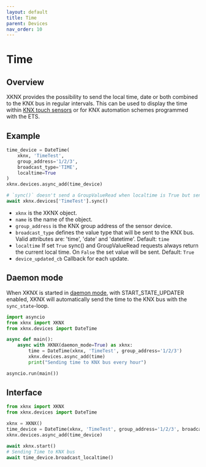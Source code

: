 ```yaml
---
layout: default
title: Time
parent: Devices
nav_order: 10
---
```


# [](#header-1)Time

## [](#header-2)Overview

XKNX provides the possibility to send the local time, date or both combined to the KNX bus in regular intervals. This can be used to display the time within [KNX touch sensors](https://katalog.gira.de/en/datenblatt.html?id=638294) or for KNX automation schemes programmed with the ETS.

## [](#header-2)Example

```python
time_device = DateTime(
    xknx, 'TimeTest',
    group_address='1/2/3',
    broadcast_type='TIME',
    localtime=True
)
xknx.devices.async_add(time_device)

# `sync()` doesn't send a GroupValueRead when localtime is True but sends the current time to KNX bus
await xknx.devices['TimeTest'].sync()
```

* `xknx` is the XKNX object.
* `name` is the name of the object.
* `group_address` is the KNX group address of the sensor device.
* `broadcast_type` defines the value type that will be sent to the KNX bus. Valid attributes are: 'time', 'date' and 'datetime'. Default: `time`
* `localtime` If set `True` sync() and GroupValueRead requests always return the current local time. On `False` the set value will be sent. Default: `True`
* `device_updated_cb` Callback for each update.

## [](#header-2)Daemon mode

When XKNX is started in [daemon mode](/xknx), with START_STATE_UPDATER enabled, XKNX will automatically send the time to the KNX bus with the `sync_state`-loop.

```python
import asyncio
from xknx import XKNX
from xknx.devices import DateTime

async def main():
    async with XKNX(daemon_mode=True) as xknx:
        time = DateTime(xknx, 'TimeTest', group_address='1/2/3')
        xknx.devices.async_add(time)
        print("Sending time to KNX bus every hour")

asyncio.run(main())
```

## [](#header-2)Interface

```python
from xknx import XKNX
from xknx.devices import DateTime

xknx = XKNX()
time_device = DateTime(xknx, 'TimeTest', group_address='1/2/3', broadcast_type='time')
xknx.devices.async_add(time_device)

await xknx.start()
# Sending Time to KNX bus
await time_device.broadcast_localtime()
```

